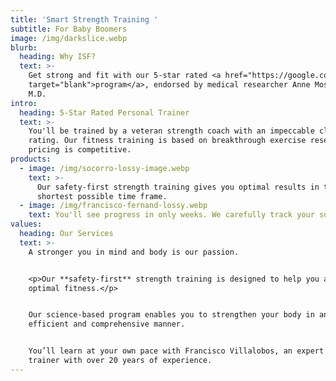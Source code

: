 ```yaml
---
title: 'Smart Strength Training '
subtitle: For Baby Boomers
image: /img/darkslice.webp
blurb:
  heading: Why ISF?
  text: >-
    Get strong and fit with our 5-star rated <a href="https://google.com"
    target="blank">program</a>, endorsed by medical researcher Anne Moscona,
    M.D.
intro:
  heading: 5-Star Rated Personal Trainer
  text: >-
    You'll be trained by a veteran strength coach with an impeccable client
    rating. Our fitness training is based on breakthrough exercise research. Our
    pricing is competitive. 
products:
  - image: /img/socorro-lossy-image.webp
    text: >-
      Our safety-first strength training gives you optimal results in the
      shortest possible time frame.
  - image: /img/francisco-fernand-lossy.webp
    text: You'll see progress in only weeks. We carefully track your success.
values:
  heading: Our Services
  text: >-
    A stronger you in mind and body is our passion. 


    <p>Our **safety-first** strength training is designed to help you achieve
    optimal fitness.</p> 


    Our science-based program enables you to strengthen your body in an
    efficient and comprehensive manner.


    You’ll learn at your own pace with Francisco Villalobos, an expert personal
    trainer with over 20 years of experience.
---
```


